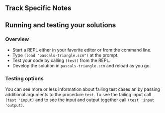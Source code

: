 ## Track Specific Notes

## Running and testing your solutions

### Overview


* Start a REPL either in your favorite editor or from
the command line\.
* Type `(load "pascals-triangle.scm")` at the prompt\.
* Test your code by calling `(test)` from the REPL\.
* Develop the solution in `pascals-triangle.scm` and reload as you go\.

### Testing options

You can see more or less information about
failing test cases an by passing additional arguments to the
procedure `test`\.
To see the failing input call `(test 'input)` and to see the input and output together call `(test 'input 'output)`\.
